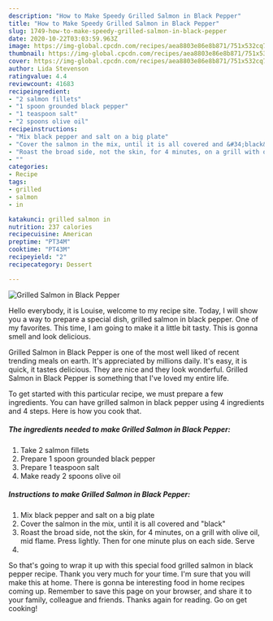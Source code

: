 ```yaml
---
description: "How to Make Speedy Grilled Salmon in Black Pepper"
title: "How to Make Speedy Grilled Salmon in Black Pepper"
slug: 1749-how-to-make-speedy-grilled-salmon-in-black-pepper
date: 2020-10-22T03:03:59.963Z
image: https://img-global.cpcdn.com/recipes/aea8803e86e8b871/751x532cq70/grilled-salmon-in-black-pepper-recipe-main-photo.jpg
thumbnail: https://img-global.cpcdn.com/recipes/aea8803e86e8b871/751x532cq70/grilled-salmon-in-black-pepper-recipe-main-photo.jpg
cover: https://img-global.cpcdn.com/recipes/aea8803e86e8b871/751x532cq70/grilled-salmon-in-black-pepper-recipe-main-photo.jpg
author: Lida Stevenson
ratingvalue: 4.4
reviewcount: 41683
recipeingredient:
- "2 salmon fillets"
- "1 spoon grounded black pepper"
- "1 teaspoon salt"
- "2 spoons olive oil"
recipeinstructions:
- "Mix black pepper and salt on a big plate"
- "Cover the salmon in the mix, until it is all covered and &#34;black&#34;"
- "Roast the broad side, not the skin, for 4 minutes, on a grill with olive oil, mid flame. Press lightly. Then for one minute plus on each side. Serve"
- ""
categories:
- Recipe
tags:
- grilled
- salmon
- in

katakunci: grilled salmon in 
nutrition: 237 calories
recipecuisine: American
preptime: "PT34M"
cooktime: "PT43M"
recipeyield: "2"
recipecategory: Dessert

---
```



![Grilled Salmon in Black Pepper](https://img-global.cpcdn.com/recipes/aea8803e86e8b871/751x532cq70/grilled-salmon-in-black-pepper-recipe-main-photo.jpg)

Hello everybody, it is Louise, welcome to my recipe site. Today, I will show you a way to prepare a special dish, grilled salmon in black pepper. One of my favorites. This time, I am going to make it a little bit tasty. This is gonna smell and look delicious.

Grilled Salmon in Black Pepper is one of the most well liked of recent trending meals on earth. It's appreciated by millions daily. It's easy, it is quick, it tastes delicious. They are nice and they look wonderful. Grilled Salmon in Black Pepper is something that I've loved my entire life.




To get started with this particular recipe, we must prepare a few ingredients. You can have grilled salmon in black pepper using 4 ingredients and 4 steps. Here is how you cook that.

<!--inarticleads1-->

##### The ingredients needed to make Grilled Salmon in Black Pepper:

1. Take 2 salmon fillets
1. Prepare 1 spoon grounded black pepper
1. Prepare 1 teaspoon salt
1. Make ready 2 spoons olive oil




<!--inarticleads2-->

##### Instructions to make Grilled Salmon in Black Pepper:

1. Mix black pepper and salt on a big plate
1. Cover the salmon in the mix, until it is all covered and &#34;black&#34;
1. Roast the broad side, not the skin, for 4 minutes, on a grill with olive oil, mid flame. Press lightly. Then for one minute plus on each side. Serve
1. 




So that's going to wrap it up with this special food grilled salmon in black pepper recipe. Thank you very much for your time. I'm sure that you will make this at home. There is gonna be interesting food in home recipes coming up. Remember to save this page on your browser, and share it to your family, colleague and friends. Thanks again for reading. Go on get cooking!
